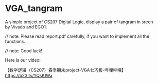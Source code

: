 # VGA_tangram
A simple project of CS207 Digital Logic, display a pair of tangram in sreen by Vivado and EGO1.

// note: Please read report.pdf carefully, if you want to implement all the functions.

// note: Good luck!

Here is our video:

【数字逻辑（CS207）春季期末project-VGA七巧板-哔哩哔哩】 https://b23.tv/YQsKIWa

